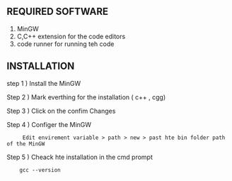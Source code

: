 REQUIRED SOFTWARE
--

1. MinGW 
2. C,C++ extension for the code editors
3. code runner for running teh code

INSTALLATION 
--
step 1 ) Install the MinGW 

Step 2 ) Mark everthing for the installation ( c++ , cgg) 

Step 3 ) Click on the confim Changes

Step 4 ) Configer the MinGW 
        
         Edit envirement variable > path > new > past hte bin folder path of the MinGW

Step 5 ) Cheack hte installation in the cmd prompt

        gcc --version

